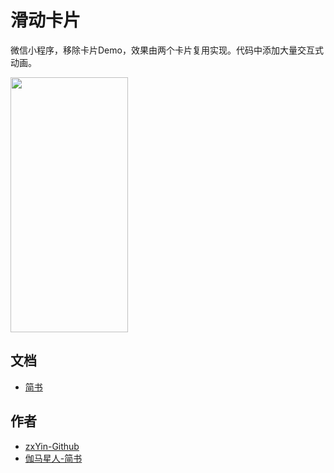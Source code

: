 # 滑动卡片
微信小程序，移除卡片Demo，效果由两个卡片复用实现。代码中添加大量交互式动画。

<img src="https://github.com/zxYin/Wechat-DraggedCard/raw/master/example.gif"  height="408" width="187.5"></img>
## 文档
* [简书](https://www.jianshu.com/p/7d6db33857d6)
## 作者
* [zxYin-Github](https://github.com/zxYin)
* [伽马星人-简书](https://www.jianshu.com/u/5a0751f83b30)
